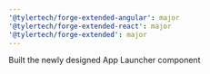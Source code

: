 ```yaml
---
'@tylertech/forge-extended-angular': major
'@tylertech/forge-extended-react': major
'@tylertech/forge-extended': major
---
```


Built the newly designed App Launcher component
